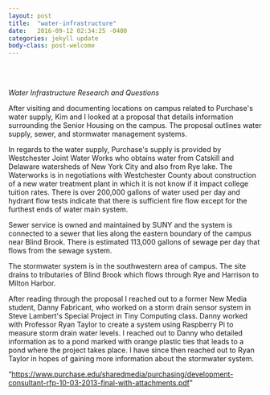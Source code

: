 ```yaml
---
layout: post
title:  "water-infrastructure"
date:   2016-09-12 02:34:25 -0400
categories: jekyll update
body-class: post-welcome
---
```

<br>
<br>

*Water Infrastructure Research and Questions*


After visiting and documenting locations on campus related to Purchase's water supply, Kim and I looked at a proposal that details information surrounding the Senior Housing on the campus. The proposal outlines water supply, sewer, and stormwater management systems.

In regards to the water supply, Purchase's supply is provided by Westchester Joint Water Works who obtains water from Catskill and Delaware watersheds of New York City and also from Rye lake. The Waterworks is in negotiations with Westchester County about construction of a new water treatment plant in which it is not know if it impact college tuition rates. There is over 200,000 gallons of water used per day and hydrant flow tests indicate that there is sufficient fire flow except for the furthest ends of water main system.

Sewer service is owned and maintained by SUNY and the system is connected to a sewer that lies along the eastern boundary of the campus near Blind Brook. There is estimated 113,000 gallons of sewage per day that flows from the sewage system.

The stormwater system is in the southwestern area of campus. The site drains to tributaries of Blind Brook which flows through Rye and Harrison to Milton Harbor.

After reading through the proposal I reached out to a former New Media student, Danny Fabricant, who worked on a storm drain sensor system in Steve Lambert's Special Project in Tiny Computing class. Danny worked with Professor Ryan Taylor to create a system using Raspberry Pi to measure storm drain water levels. I reached out to Danny who detailed information as to a pond marked with orange plastic ties that leads to a pond where the project takes place. I have since then reached out to Ryan Taylor in hopes of gaining more information about the stormwater system.

“https://www.purchase.edu/sharedmedia/purchasing/development-consultant-rfp-10-03-2013-final-with-attachments.pdf"
